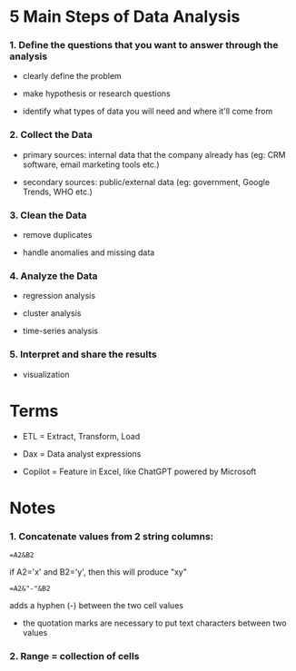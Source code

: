 # 5 Main Steps of Data Analysis

### 1. Define the questions that you want to answer through the analysis

- clearly define the problem

- make hypothesis or research questions

- identify what types of data you will need and where it'll come from

### 2. Collect the Data

- primary sources: internal data that the company already has (eg: CRM software, email marketing tools etc.)

- secondary sources: public/external data (eg: government, Google Trends, WHO etc.)

### 3. Clean the Data

- remove duplicates

- handle anomalies and missing data

### 4. Analyze the Data

- regression analysis

- cluster analysis

- time-series analysis

### 5. Interpret and share the results

- visualization

# Terms

- ETL = Extract, Transform, Load

- Dax = Data analyst expressions

- Copilot = Feature in Excel, like ChatGPT powered by Microsoft

# Notes

### 1. Concatenate values from 2 string columns:

```
=A2&B2
```
if A2='x' and B2='y', then this will produce "xy"

```
=A2&"-"&B2
```
adds a hyphen (-) between the two cell values

- the quotation marks are necessary to put text characters between two values

### 2. Range = collection of cells
